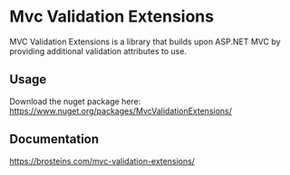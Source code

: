 # Mvc Validation Extensions
MVC Validation Extensions is a library that builds upon ASP.NET MVC by providing additional validation attributes to use.

## Usage
Download the nuget package here: https://www.nuget.org/packages/MvcValidationExtensions/

## Documentation
https://brosteins.com/mvc-validation-extensions/
